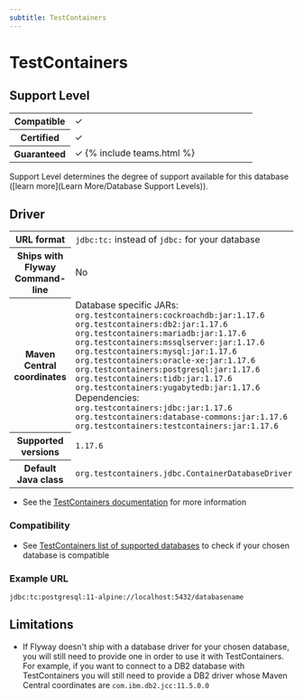 ```yaml
---
subtitle: TestContainers
---
```

# TestContainers

## Support Level

<table class="table">
    <tr>
        <th width="25%">Compatible</th>
        <td>&#10003;</td>
    </tr>
    <tr>
        <th width="25%">Certified</th>
        <td>&#10003;</td>
    </tr>
    <tr>
        <th width="25%">Guaranteed</th>
        <td>&#10003; {% include teams.html %}</td>
    </tr>
</table>

Support Level determines the degree of support available for this database ([learn more](Learn More/Database Support Levels)). 

## Driver
<table class="table">
<tr>
<th>URL format</th>
<td><code>jdbc:tc:</code> instead of <code>jdbc:</code> for your database</td>
</tr>
<tr>
<th>Ships with Flyway Command-line</th>
<td>No</td>
</tr>
<tr>
<th>Maven Central coordinates</th>
<td>Database specific JARs: <br/>
<code>org.testcontainers:cockroachdb:jar:1.17.6</code> <br/>
<code>org.testcontainers:db2:jar:1.17.6</code> <br/>
<code>org.testcontainers:mariadb:jar:1.17.6</code> <br/>
<code>org.testcontainers:mssqlserver:jar:1.17.6</code> <br/>
<code>org.testcontainers:mysql:jar:1.17.6</code> <br/>
<code>org.testcontainers:oracle-xe:jar:1.17.6</code> <br/>
<code>org.testcontainers:postgresql:jar:1.17.6</code> <br/>
<code>org.testcontainers:tidb:jar:1.17.6</code> <br/>
<code>org.testcontainers:yugabytedb:jar:1.17.6</code> <br/>
Dependencies: <br/>
<code>org.testcontainers:jdbc:jar:1.17.6</code> <br/>
<code>org.testcontainers:database-commons:jar:1.17.6</code> <br/>
<code>org.testcontainers:testcontainers:jar:1.17.6</code></td>
</tr>
<tr>
<th>Supported versions</th>
<td><code>1.17.6</code></td>
</tr>
<tr>
<th>Default Java class</th>
<td><code>org.testcontainers.jdbc.ContainerDatabaseDriver</code></td>
</tr>
</table>

- See the [TestContainers documentation](https://www.testcontainers.org/modules/databases/jdbc/) for more information

### Compatibility

- See [TestContainers list of supported databases](https://www.testcontainers.org/modules/databases/) to check if your chosen database is compatible

### Example URL

```
jdbc:tc:postgresql:11-alpine://localhost:5432/databasename
```

## Limitations

- If Flyway doesn't ship with a database driver for your chosen database, you will still need to provide one in order to use it with TestContainers. For example, if you want to connect to a DB2 database with TestContainers you will still need to provide a DB2 driver whose Maven Central coordinates are <code>com.ibm.db2.jcc:11.5.0.0</code>
